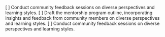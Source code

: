 [ ] Conduct community feedback sessions on diverse perspectives and learning styles.
[ ] Draft the mentorship program outline, incorporating insights and feedback from community members on diverse perspectives and learning styles.
[ ] Conduct community feedback sessions on diverse perspectives and learning styles.